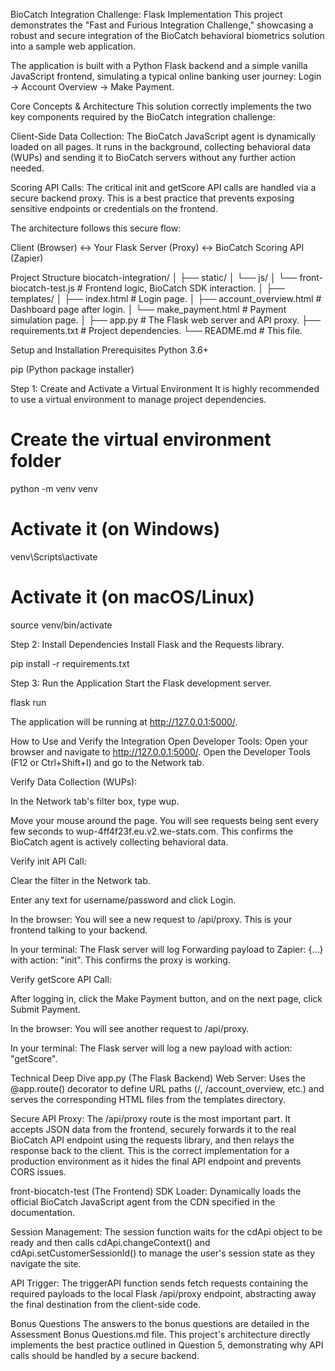 BioCatch Integration Challenge: Flask Implementation
This project demonstrates the "Fast and Furious Integration Challenge," showcasing a robust and secure integration of the BioCatch behavioral biometrics solution into a sample web application.

The application is built with a Python Flask backend and a simple vanilla JavaScript frontend, simulating a typical online banking user journey: Login -> Account Overview -> Make Payment.

Core Concepts & Architecture
This solution correctly implements the two key components required by the BioCatch integration challenge:

Client-Side Data Collection: The BioCatch JavaScript agent is dynamically loaded on all pages. It runs in the background, collecting behavioral data (WUPs) and sending it to BioCatch servers without any further action needed.

Scoring API Calls: The critical init and getScore API calls are handled via a secure backend proxy. This is a best practice that prevents exposing sensitive endpoints or credentials on the frontend.

The architecture follows this secure flow:

Client (Browser) ↔ Your Flask Server (Proxy) ↔ BioCatch Scoring API (Zapier)

Project Structure
biocatch-integration/
│
├── static/
│   └── js/
│       └── front-biocatch-test.js       # Frontend logic, BioCatch SDK interaction.
│
├── templates/
│   ├── index.html            # Login page.
│   ├── account_overview.html # Dashboard page after login.
│   └── make_payment.html     # Payment simulation page.
│
├── app.py                    # The Flask web server and API proxy.
├── requirements.txt          # Project dependencies.
└── README.md                 # This file.

Setup and Installation
Prerequisites
Python 3.6+

pip (Python package installer)

Step 1: Create and Activate a Virtual Environment
It is highly recommended to use a virtual environment to manage project dependencies.

# Create the virtual environment folder
python -m venv venv

# Activate it (on Windows)
venv\Scripts\activate

# Activate it (on macOS/Linux)
source venv/bin/activate

Step 2: Install Dependencies
Install Flask and the Requests library.

pip install -r requirements.txt

Step 3: Run the Application
Start the Flask development server.

flask run

The application will be running at http://127.0.0.1:5000/.

How to Use and Verify the Integration
Open Developer Tools: Open your browser and navigate to http://127.0.0.1:5000/. Open the Developer Tools (F12 or Ctrl+Shift+I) and go to the Network tab.

Verify Data Collection (WUPs):

In the Network tab's filter box, type wup.

Move your mouse around the page. You will see requests being sent every few seconds to wup-4ff4f23f.eu.v2.we-stats.com. This confirms the BioCatch agent is actively collecting behavioral data.

Verify init API Call:

Clear the filter in the Network tab.

Enter any text for username/password and click Login.

In the browser: You will see a new request to /api/proxy. This is your frontend talking to your backend.

In your terminal: The Flask server will log Forwarding payload to Zapier: {...} with action: "init". This confirms the proxy is working.

Verify getScore API Call:

After logging in, click the Make Payment button, and on the next page, click Submit Payment.

In the browser: You will see another request to /api/proxy.

In your terminal: The Flask server will log a new payload with action: "getScore".

Technical Deep Dive
app.py (The Flask Backend)
Web Server: Uses the @app.route() decorator to define URL paths (/, /account_overview, etc.) and serves the corresponding HTML files from the templates directory.

Secure API Proxy: The /api/proxy route is the most important part. It accepts JSON data from the frontend, securely forwards it to the real BioCatch API endpoint using the requests library, and then relays the response back to the client. This is the correct implementation for a production environment as it hides the final API endpoint and prevents CORS issues.

front-biocatch-test (The Frontend)
SDK Loader: Dynamically loads the official BioCatch JavaScript agent from the CDN specified in the documentation.

Session Management: The session function waits for the cdApi object to be ready and then calls cdApi.changeContext() and cdApi.setCustomerSessionId() to manage the user's session state as they navigate the site.

API Trigger: The triggerAPI function sends fetch requests containing the required payloads to the local Flask /api/proxy endpoint, abstracting away the final destination from the client-side code.

Bonus Questions
The answers to the bonus questions are detailed in the Assessment Bonus Questions.md file. This project's architecture directly implements the best practice outlined in Question 5, demonstrating why API calls should be handled by a secure backend.
